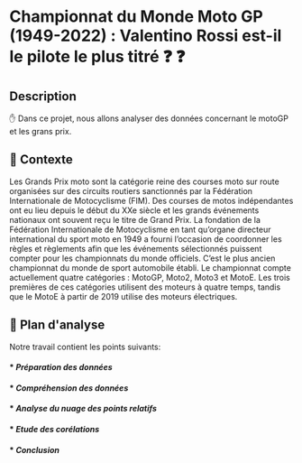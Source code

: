 # Championnat du Monde Moto GP (1949-2022) : Valentino Rossi est-il le pilote le plus titré  ❓ :question:

## Description

 :raised_hand: Dans ce projet, nous allons analyser des données concernant le motoGP et les grans prix.

## :penguin: Contexte
Les Grands Prix moto sont la catégorie reine des courses moto sur route organisées sur des circuits routiers sanctionnés par la Fédération Internationale de Motocyclisme (FIM). Des courses de motos indépendantes ont eu lieu depuis le début du XXe siècle et les grands événements nationaux ont souvent reçu le titre de Grand Prix.
La fondation de la Fédération Internationale de Motocyclisme en tant qu’organe directeur international du sport moto en 1949 a fourni l’occasion de coordonner les règles et règlements afin que les événements sélectionnés puissent compter pour les championnats du monde officiels. C’est le plus ancien championnat du monde de sport automobile établi. Le championnat compte actuellement quatre catégories : MotoGP, Moto2, Moto3 et MotoE. Les trois premières de ces catégories utilisent des moteurs à quatre temps, tandis que le MotoE à partir de 2019 utilise des moteurs électriques.

## :thought_balloon: Plan d'analyse
   Notre travail contient les points suivants:
   #### *   *Préparation des données*
   #### *   *Compréhension des données*
   #### *   *Analyse du nuage des points relatifs*
   #### *   *Etude des corélations*
   #### *   *Conclusion*
